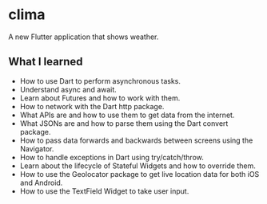 # clima

A new Flutter application that shows weather.

## What I learned  
 - How to use Dart to perform asynchronous tasks.
 - Understand async and await.
 - Learn about Futures and how to work with them.
 - How to network with the Dart http package.
 - What APIs are and how to use them to get data from the internet.
 - What JSONs are and how to parse them using the Dart convert package.
 - How to pass data forwards and backwards between screens using the Navigator.
 - How to handle exceptions in Dart using try/catch/throw.
 - Learn about the lifecycle of Stateful Widgets and how to override them.
 - How to use the Geolocator package to get live location data for both iOS and Android.
 - How to use the TextField Widget to take user input.
